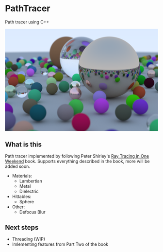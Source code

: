 # PathTracer
Path tracer using C++

![part_one_final_scene](/images/image3.png)

## What is this
Path tracer implemented by following Peter Shirley's [Ray Tracing in One Weekend](https://raytracing.github.io/books/RayTracingInOneWeekend.html) book.
Supports everything described in the book, more will be added soon.

- Materials:
    - Lambertian
    - Metal
    - Dielectric
- Hittables:
    - Sphere
- Other:
    - Defocus Blur


## Next steps
- Threading (WIP)
- Imlementing features from Part Two of the book
